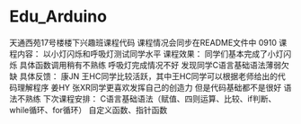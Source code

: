 # Edu_Arduino
天通西苑17号楼楼下兴趣班课程代码
课程情况会同步在README文件中
0910
课程内容：    以小灯闪烁和呼吸灯测试同学水平
课程效果：    同学们基本完成了小灯闪烁 具体函数调用稍有不熟练
             呼吸灯完成情况不好 发现同学C语言基础语法薄弱欠缺
具体反馈：    康JN 王HC同学比较活跃，其中王HC同学可以根据老师给出的代码理解程序
            姜HY 张XR同学更喜欢发挥自己的创造力 但是代码基础都不是很好 语法不熟练
下次课程安排：  C语言基础语法（赋值、四则运算、比较、if判断、while循环、for循环）
              自定义函数、指针函数
